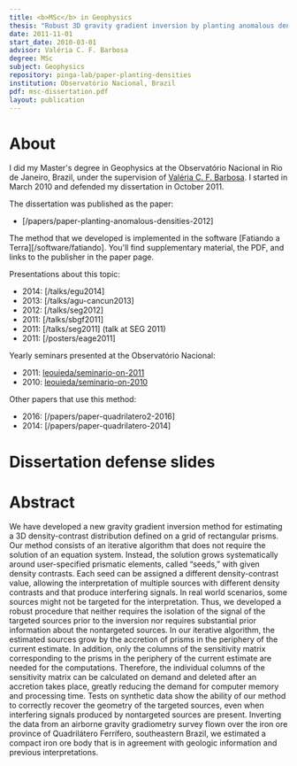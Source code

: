 ```yaml
---
title: <b>MSc</b> in Geophysics
thesis: "Robust 3D gravity gradient inversion by planting anomalous densities"
date: 2011-11-01
start_date: 2010-03-01
advisor: Valéria C. F. Barbosa
degree: MSc
subject: Geophysics
repository: pinga-lab/paper-planting-densities
institution: Observatório Nacional, Brazil
pdf: msc-dissertation.pdf
layout: publication
---
```


# About

I did my Master's degree in Geophysics at the Observatório Nacional in Rio de
Janeiro, Brazil, under the supervision of
[Valéria C. F. Barbosa](http://lattes.cnpq.br/0391036221142471).
I started in March 2010 and defended my dissertation in October 2011.

The dissertation was published as the paper:

* [/papers/paper-planting-anomalous-densities-2012]

The method that we developed is implemented in the software
[Fatiando a Terra][/software/fatiando].
You'll find supplementary material, the PDF, and links to the publisher in the
paper page.

Presentations about this topic:

* 2014: [/talks/egu2014]
* 2013: [/talks/agu-cancun2013]
* 2012: [/talks/seg2012]
* 2011: [/talks/sbgf2011]
* 2011: [/talks/seg2011] (talk at SEG 2011)
* 2011: [/posters/eage2011]

Yearly seminars presented at the Observatório Nacional:

* 2011: [leouieda/seminario-on-2011](https://github.com/leouieda/seminario-on-2011)
* 2010: [leouieda/seminario-on-2010](https://github.com/leouieda/seminario-on-2010)

Other papers that use this method:

* 2016: [/papers/paper-quadrilatero2-2016]
* 2014: [/papers/paper-quadrilatero-2014]

# Dissertation defense slides

<script async class="speakerdeck-embed"
data-id="bd870aa438774d84974048becca502a1" data-ratio="1.33159947984395"
src="//speakerdeck.com/assets/embed.js"></script>

# Abstract

We have developed a new gravity gradient inversion method for estimating a 3D
density-contrast distribution defined on a grid of rectangular prisms. Our
method consists of an iterative algorithm that does not require the solution of
an equation system. Instead, the solution grows systematically around
user-specified prismatic elements, called “seeds,” with given density
contrasts. Each seed can be assigned a different density-contrast value,
allowing the interpretation of multiple sources with different density
contrasts and that produce interfering signals. In real world scenarios, some
sources might not be targeted for the interpretation. Thus, we developed a
robust procedure that neither requires the isolation of the signal of the
targeted sources prior to the inversion nor requires substantial prior
information about the nontargeted sources. In our iterative algorithm, the
estimated sources grow by the accretion of prisms in the periphery of the
current estimate. In addition, only the columns of the sensitivity matrix
corresponding to the prisms in the periphery of the current estimate are needed
for the computations. Therefore, the individual columns of the sensitivity
matrix can be calculated on demand and deleted after an accretion takes place,
greatly reducing the demand for computer memory and processing time. Tests on
synthetic data show the ability of our method to correctly recover the geometry
of the targeted sources, even when interfering signals produced by nontargeted
sources are present. Inverting the data from an airborne gravity gradiometry
survey flown over the iron ore province of Quadrilátero Ferrífero, southeastern
Brazil, we estimated a compact iron ore body that is in agreement with geologic
information and previous interpretations.
